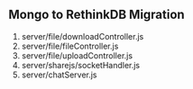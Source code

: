 ## Mongo to RethinkDB Migration

1. server/file/downloadController.js
1. server/file/fileController.js
1. server/file/uploadController.js
1. server/sharejs/socketHandler.js
1. server/chatServer.js
